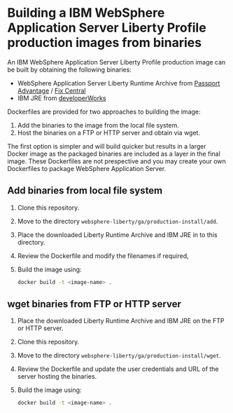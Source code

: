 # Building a IBM WebSphere Application Server Liberty Profile production images from binaries

An IBM WebSphere Application Server Liberty Profile production image can be built by obtaining the following binaries:
* WebSphere Application Server Liberty Runtime Archive from [Passport Advantage](http://www-01.ibm.com/software/passportadvantage/pao_customer.html) / [Fix Central](http://www-933.ibm.com/support/fixcentral/)
* IBM JRE from [developerWorks](https://www.ibm.com/developerworks/java/jdk/linux/download.html)

Dockerfiles are provided for two approaches to building the image:
1. Add the binaries to the image from the local file system.
2. Host the binaries on a FTP or HTTP server and obtain via wget.

The first option is simpler and will build quicker but results in a larger Docker image as the packaged binaries are included as a layer in the final image. These Dockerfiles are not prespective and you may create your own Dockerfiles to package WebSphere Application Server.

## Add binaries from local file system

1. Clone this repository.
2. Move to the directory `websphere-liberty/ga/production-install/add`.
3. Place the downloaded Liberty Runtime Archive and IBM JRE in to this directory.
3. Review the Dockerfile and modify the filenames if required,
5. Build the image using:

    ```bash
    docker build -t <image-name> .
    ```

## wget binaries from FTP or HTTP server

1. Place the downloaded Liberty Runtime Archive and IBM JRE on the FTP or HTTP server.
2. Clone this repository.
3. Move to the directory `websphere-liberty/ga/production-install/wget`.
4. Review the Dockerfile and update the user credentials and URL of the server hosting the binaries.
5. Build the image using:

    ```bash
    docker build -t <image-name> .
    ```
